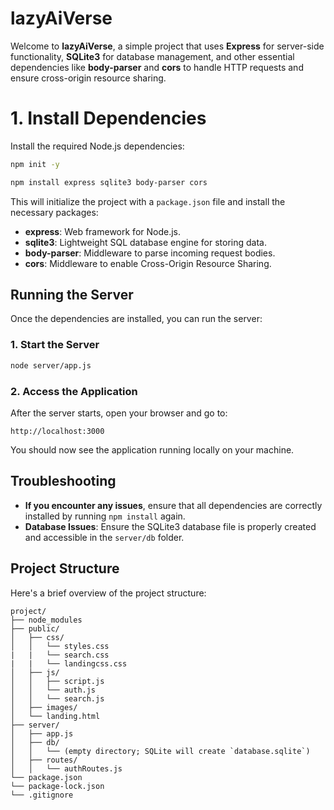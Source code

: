
# lazyAiVerse

Welcome to **lazyAiVerse**, a simple project that uses **Express** for server-side functionality, **SQLite3** for database management, and other essential dependencies like **body-parser** and **cors** to handle HTTP requests and ensure cross-origin resource sharing.


# 1. Install Dependencies

Install the required Node.js dependencies:

```bash
npm init -y

npm install express sqlite3 body-parser cors
```

This will initialize the project with a `package.json` file and install the necessary packages:
- **express**: Web framework for Node.js.
- **sqlite3**: Lightweight SQL database engine for storing data.
- **body-parser**: Middleware to parse incoming request bodies.
- **cors**: Middleware to enable Cross-Origin Resource Sharing.

## Running the Server

Once the dependencies are installed, you can run the server:

### 1. Start the Server

```bash
node server/app.js
```

### 2. Access the Application

After the server starts, open your browser and go to:

```
http://localhost:3000
```

You should now see the application running locally on your machine.

## Troubleshooting

- **If you encounter any issues**, ensure that all dependencies are correctly installed by running `npm install` again.
- **Database Issues**: Ensure the SQLite3 database file is properly created and accessible in the `server/db` folder.

## Project Structure

Here's a brief overview of the project structure:

```
project/
├── node_modules
├── public/
│   ├── css/
│   │   └── styles.css
|   |   └── search.css
|   |   └── landingcss.css
│   ├── js/
│   │   ├── script.js
│   │   └── auth.js
│   │   └── search.js
│   ├── images/
│   └── landing.html
├── server/
│   ├── app.js
│   ├── db/
│   │   └── (empty directory; SQLite will create `database.sqlite`)
│   ├── routes/
│   │   └── authRoutes.js
└── package.json
└── package-lock.json
└── .gitignore

```
